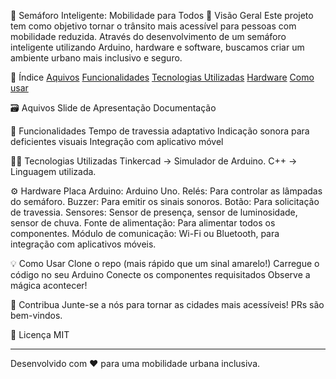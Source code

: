 🚦 Semáforo Inteligente: Mobilidade para Todos
🌟 Visão Geral
Este projeto tem como objetivo tornar o trânsito mais acessível para pessoas com mobilidade reduzida. Através do desenvolvimento de um semáforo inteligente utilizando Arduino, hardware e software, buscamos criar um ambiente urbano mais inclusivo e seguro.

📇 Índice
[Aquivos](#arquivos)
[Funcionalidades](#funcionalidades)
[Tecnologias Utilizadas](#tecnologias-utilizadas)
[Hardware](#hardware)
[Como usar](#como-usar)

🗃️ Aquivos
Slide de Apresentação
Documentação


🚀 Funcionalidades
Tempo de travessia adaptativo
Indicação sonora para deficientes visuais
Integração com aplicativo móvel

👨‍💻 Tecnologias Utilizadas
Tinkercad -> Simulador de Arduino.
C++ -> Linguagem utilizada.

⚙️ Hardware
Placa Arduino: Arduino Uno.
Relés: Para controlar as lâmpadas do semáforo.
Buzzer: Para emitir os sinais sonoros.
Botão: Para solicitação de travessia.
Sensores: Sensor de presença, sensor de luminosidade, sensor de chuva.
Fonte de alimentação: Para alimentar todos os componentes.
Módulo de comunicação: Wi-Fi ou Bluetooth, para integração com aplicativos móveis.

💡 Como Usar
Clone o repo (mais rápido que um sinal amarelo!)
Carregue o código no seu Arduino
Conecte os componentes requisitados
Observe a mágica acontecer!

🤝 Contribua
Junte-se a nós para tornar as cidades mais acessíveis! PRs são bem-vindos.

📜 Licença
MIT

---

Desenvolvido com ❤️ para uma mobilidade urbana inclusiva.
